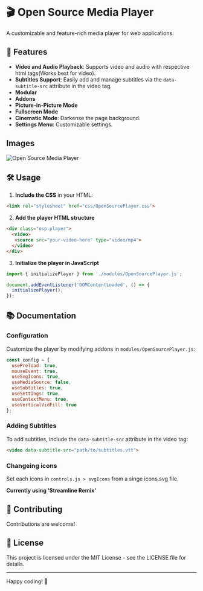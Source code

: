 # 🎬 Open Source Media Player

A customizable and feature-rich media player for web applications.

## 🚀 Features

- **Video and Audio Playback**: Supports video and audio with respective html tags(Works best for video).
- **Subtitles Support**: Easily add and manage subtitles via the `data-subtitle-src` attribute in the video tag.
- **Modular**
- **Addons**
- **Picture-in-Picture Mode**
- **Fullscreen Mode**
- **Cinematic Mode**: Darkense the page background.
- **Settings Menu**: Customizable settings.

## Images
![Open Source Media Player](assets/player-screenshot.png)


## 🛠️ Usage

1. **Include the CSS** in your HTML:
  ```html
  <link rel="stylesheet" href="css/OpenSourcePlayer.css">
  ```
2. **Add the player HTML structure**
```html
<div class="osp-player">
  <video>
   <source src="your-video-here" type="video/mp4">
  </video>
</div>
```
3. **Initialize the player in JavaScript**
```javascript
import { initializePlayer } from './modules/OpenSourcePlayer.js';

document.addEventListener('DOMContentLoaded', () => {
  initializePlayer();
});
```

## 📚 Documentation

### Configuration

Customize the player by modifying addons in `modules/OpenSourcePlayer.js`:

```javascript
const config = {
  usePreload: true,
  mouseEvent: true,
  useSvgIcons: true,
  useMediaSource: false,
  useSubtitles: true,
  useSettings: true,
  useContextMenu: true,
  useVerticalVidFill: true
};
```

### Adding Subtitles

To add subtitles, include the `data-subtitle-src` attribute in the video tag:

```html
<video data-subtitle-src="path/to/subtitles.vtt">
```

### Changeing icons

Set each icons in `controls.js > svgIcons` from a singe icons.svg file.

**Currently using 'Streamline Remix'**

## 🤝 Contributing

Contributions are welcome!

## 📄 License

This project is licensed under the MIT License - see the LICENSE file for details.

---

Happy coding! 🎉